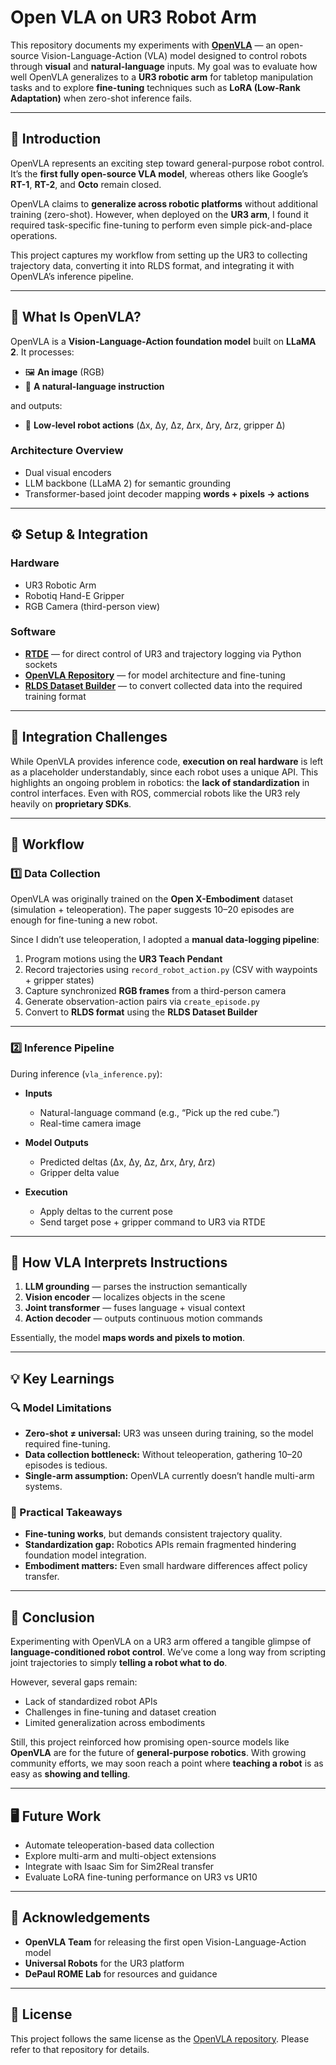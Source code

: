 # Open VLA on UR3 Robot Arm

This repository documents my experiments with **[OpenVLA](https://github.com/openvla/openvla)** — an open-source Vision-Language-Action (VLA) model designed to control robots through **visual** and **natural-language** inputs.
My goal was to evaluate how well OpenVLA generalizes to a **UR3 robotic arm** for tabletop manipulation tasks and to explore **fine-tuning** techniques such as **LoRA (Low-Rank Adaptation)** when zero-shot inference fails.

---

## 📘 Introduction

OpenVLA represents an exciting step toward general-purpose robot control. It’s the **first fully open-source VLA model**, whereas others like Google’s **RT-1**, **RT-2**, and **Octo** remain closed.

OpenVLA claims to **generalize across robotic platforms** without additional training (zero-shot). However, when deployed on the **UR3 arm**, I found it required task-specific fine-tuning to perform even simple pick-and-place operations.

This project captures my workflow from setting up the UR3 to collecting trajectory data, converting it into RLDS format, and integrating it with OpenVLA’s inference pipeline.

---

## 🧠 What Is OpenVLA?

OpenVLA is a **Vision-Language-Action foundation model** built on **LLaMA 2**.
It processes:

* 🖼️ **An image** (RGB)
* 💬 **A natural-language instruction**

and outputs:

* 🤖 **Low-level robot actions** (Δx, Δy, Δz, Δrx, Δry, Δrz, gripper Δ)

### Architecture Overview

* Dual visual encoders 
* LLM backbone (LLaMA 2) for semantic grounding
* Transformer-based joint decoder mapping **words + pixels → actions**

---

## ⚙️ Setup & Integration

### **Hardware**

* UR3 Robotic Arm
* Robotiq Hand-E Gripper
* RGB Camera (third-person view)

### **Software**

* **[RTDE](https://www.universal-robots.com/articles/ur/interface-communication/real-time-data-exchange-rtde-guide/)** — for direct control of UR3 and trajectory logging via Python sockets
* **[OpenVLA Repository](https://github.com/openvla/openvla)** — for model architecture and fine-tuning
* **[RLDS Dataset Builder](https://github.com/google-research/rlds)** — to convert collected data into the required training format

---

## 🧩 Integration Challenges

While OpenVLA provides inference code, **execution on real hardware** is left as a placeholder understandably, since each robot uses a unique API.
This highlights an ongoing problem in robotics: the **lack of standardization** in control interfaces.
Even with ROS, commercial robots like the UR3 rely heavily on **proprietary SDKs**.

---

## 🔄 Workflow

### 1️⃣ Data Collection

OpenVLA was originally trained on the **Open X-Embodiment** dataset (simulation + teleoperation).
The paper suggests 10–20 episodes are enough for fine-tuning a new robot.

Since I didn’t use teleoperation, I adopted a **manual data-logging pipeline**:

1. Program motions using the **UR3 Teach Pendant**
2. Record trajectories using `record_robot_action.py` (CSV with waypoints + gripper states)
3. Capture synchronized **RGB frames** from a third-person camera
4. Generate observation-action pairs via `create_episode.py`
5. Convert to **RLDS format** using the **RLDS Dataset Builder**

---

### 2️⃣ Inference Pipeline

During inference (`vla_inference.py`):

* **Inputs**

  * Natural-language command (e.g., “Pick up the red cube.”)
  * Real-time camera image
* **Model Outputs**

  * Predicted deltas (Δx, Δy, Δz, Δrx, Δry, Δrz)
  * Gripper delta value
* **Execution**

  * Apply deltas to the current pose
  * Send target pose + gripper command to UR3 via RTDE

---

## 🧩 How VLA Interprets Instructions

1. **LLM grounding** — parses the instruction semantically
2. **Vision encoder** — localizes objects in the scene
3. **Joint transformer** — fuses language + visual context
4. **Action decoder** — outputs continuous motion commands

Essentially, the model **maps words and pixels to motion**.

---

## 💡 Key Learnings

### 🔍 Model Limitations

* **Zero-shot ≠ universal:** UR3 was unseen during training, so the model required fine-tuning.
* **Data collection bottleneck:** Without teleoperation, gathering 10–20 episodes is tedious.
* **Single-arm assumption:** OpenVLA currently doesn’t handle multi-arm systems.

### 🧰 Practical Takeaways

* **Fine-tuning works**, but demands consistent trajectory quality.
* **Standardization gap:** Robotics APIs remain fragmented hindering foundation model integration.
* **Embodiment matters:** Even small hardware differences affect policy transfer.

---

## 🧾 Conclusion

Experimenting with OpenVLA on a UR3 arm offered a tangible glimpse of **language-conditioned robot control**.
We’ve come a long way from scripting joint trajectories to simply **telling a robot what to do**.

However, several gaps remain:

* Lack of standardized robot APIs
* Challenges in fine-tuning and dataset creation
* Limited generalization across embodiments

Still, this project reinforced how promising open-source models like **OpenVLA** are for the future of **general-purpose robotics**.
With growing community efforts, we may soon reach a point where **teaching a robot** is as easy as **showing and telling**.

---

## 🖥️ Future Work

* Automate teleoperation-based data collection
* Explore multi-arm and multi-object extensions
* Integrate with Isaac Sim for Sim2Real transfer
* Evaluate LoRA fine-tuning performance on UR3 vs UR10

---

## 🙌 Acknowledgements

* **OpenVLA Team** for releasing the first open Vision-Language-Action model
* **Universal Robots** for the UR3 platform
* **DePaul ROME Lab** for resources and guidance

---

## 📄 License

This project follows the same license as the [OpenVLA repository](https://github.com/openvla/openvla).
Please refer to that repository for details.
